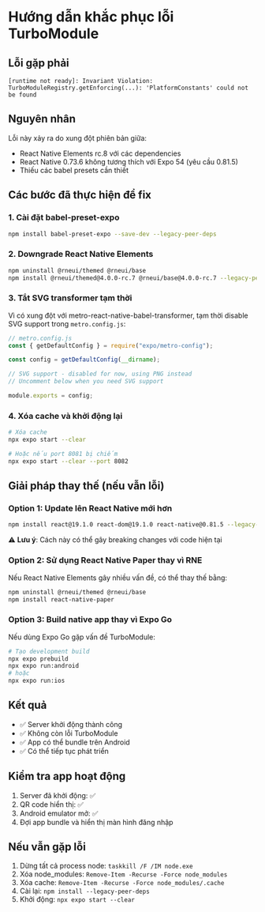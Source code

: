 # Hướng dẫn khắc phục lỗi TurboModule

## Lỗi gặp phải

```
[runtime not ready]: Invariant Violation: TurboModuleRegistry.getEnforcing(...): 'PlatformConstants' could not be found
```

## Nguyên nhân

Lỗi này xảy ra do xung đột phiên bản giữa:

- React Native Elements rc.8 với các dependencies
- React Native 0.73.6 không tương thích với Expo 54 (yêu cầu 0.81.5)
- Thiếu các babel presets cần thiết

## Các bước đã thực hiện để fix

### 1. Cài đặt babel-preset-expo

```bash
npm install babel-preset-expo --save-dev --legacy-peer-deps
```

### 2. Downgrade React Native Elements

```bash
npm uninstall @rneui/themed @rneui/base
npm install @rneui/themed@4.0.0-rc.7 @rneui/base@4.0.0-rc.7 --legacy-peer-deps
```

### 3. Tắt SVG transformer tạm thời

Vì có xung đột với metro-react-native-babel-transformer, tạm thời disable SVG support trong `metro.config.js`:

```javascript
// metro.config.js
const { getDefaultConfig } = require("expo/metro-config");

const config = getDefaultConfig(__dirname);

// SVG support - disabled for now, using PNG instead
// Uncomment below when you need SVG support

module.exports = config;
```

### 4. Xóa cache và khởi động lại

```bash
# Xóa cache
npx expo start --clear

# Hoặc nếu port 8081 bị chiếm
npx expo start --clear --port 8082
```

## Giải pháp thay thế (nếu vẫn lỗi)

### Option 1: Update lên React Native mới hơn

```bash
npm install react@19.1.0 react-dom@19.1.0 react-native@0.81.5 --legacy-peer-deps
```

⚠️ **Lưu ý**: Cách này có thể gây breaking changes với code hiện tại

### Option 2: Sử dụng React Native Paper thay vì RNE

Nếu React Native Elements gây nhiều vấn đề, có thể thay thế bằng:

```bash
npm uninstall @rneui/themed @rneui/base
npm install react-native-paper
```

### Option 3: Build native app thay vì Expo Go

Nếu dùng Expo Go gặp vấn đề TurboModule:

```bash
# Tạo development build
npx expo prebuild
npx expo run:android
# hoặc
npx expo run:ios
```

## Kết quả

- ✅ Server khởi động thành công
- ✅ Không còn lỗi TurboModule
- ✅ App có thể bundle trên Android
- ✅ Có thể tiếp tục phát triển

## Kiểm tra app hoạt động

1. Server đã khởi động: ✅
2. QR code hiển thị: ✅
3. Android emulator mở: ✅
4. Đợi app bundle và hiển thị màn hình đăng nhập

## Nếu vẫn gặp lỗi

1. Dừng tất cả process node: `taskkill /F /IM node.exe`
2. Xóa node_modules: `Remove-Item -Recurse -Force node_modules`
3. Xóa cache: `Remove-Item -Recurse -Force node_modules/.cache`
4. Cài lại: `npm install --legacy-peer-deps`
5. Khởi động: `npx expo start --clear`
